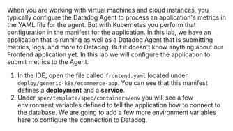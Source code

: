 When you are working with virtual machines and cloud instances, you typically configure the Datadog Agent to process an application's metrics in the YAML file for the agent. But with Kubernetes you perform that configuration in the manifest for the application. In this lab, we have an application that is running as well as a Datadog Agent that is submitting metrics, logs, and more to Datadog. But it doesn't know anything about our Frontend application yet. In this lab we will configure the application to submit metrics to the Agent. 

1.  In the IDE, open the file called `frontend.yaml` located under `deploy/generic-k8s/ecommerce-app`. You can see that this manifest defines a **deployment** and a **service**. 
2.  Under `spec/template/spec/containers/env` you will see a few environment variables defined to tell the application how to connect to the database. We are going to add a few more environment variables here to configure the connection to Datadog. 